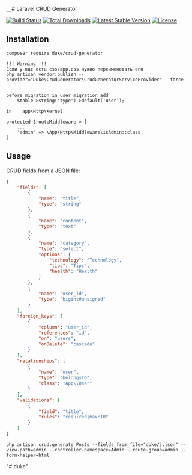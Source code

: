 `````__`````# Laravel CRUD Generator

[![Build Status](https://travis-ci.org/duke/crud-generator.svg?branch=master)](https://travis-ci.org/duke/crud-generator.svg?branch=master)
[![Total Downloads](https://poser.pugx.org/duke/crud-generator/d/total.svg)](https://packagist.org/packages/duke/crud-generator)
[![Latest Stable Version](https://poser.pugx.org/duke/crud-generator/v/stable.svg)](https://packagist.org/packages/duke/crud-generator)
[![License](https://poser.pugx.org/duke/crud-generator/license.svg)](https://packagist.org/packages/duke/crud-generator)

## Installation
```
composer require duke/crud-generator
```

```
!!! Warning !!!
Если у вас есть css/app.css нужно переименовать его
php artisan vendor:publish --provider="Duke\CrudGenerator\CrudGeneratorServiceProvider" --force


```

```
before migration in user migration add
    $table->string('type')->default('user');
```

```
in    app\Http\Kernel

protected $routeMiddleware = [
    ...
    'admin' => \App\Http\Middleware\isAdmin::class,
]
```
## Usage

CRUD fields from a JSON file:

```json
{
    "fields": [
        {
            "name": "title",
            "type": "string"
        },
        {
            "name": "content",
            "type": "text"
        },
        {
            "name": "category",
            "type": "select",
            "options": {
                "technology": "Technology",
                "tips": "Tips",
                "health": "Health"
            }
        },
        {
            "name": "user_id",
            "type": "bigint#unsigned"
        }
    ],
    "foreign_keys": [
        {
            "column": "user_id",
            "references": "id",
            "on": "users",
            "onDelete": "cascade"
        }
    ],
    "relationships": [
        {
            "name": "user",
            "type": "belongsTo",
            "class": "App\\User"
        }
    ],
    "validations": [
        {
            "field": "title",
            "rules": "required|max:10"
        }
    ]
}
```
```
php artisan crud:generate Posts --fields_from_file="duke/j.json" --view-path=admin --controller-namespace=Admin --route-group=admin --form-helper=html
```
"# duke" 

